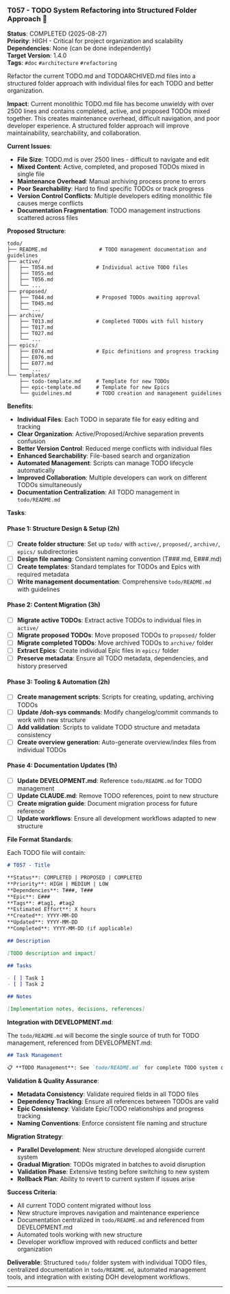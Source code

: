 ### T057 - TODO System Refactoring into Structured Folder Approach 🚩

**Status**: COMPLETED (2025-08-27)  
**Priority**: HIGH - Critical for project organization and scalability  
**Dependencies**: None (can be done independently)  
**Target Version**: 1.4.0  
**Tags**: `#doc` `#architecture` `#refactoring`

Refactor the current TODO.md and TODOARCHIVED.md files into a structured folder approach with individual files for each
TODO and better organization.

**Impact**: Current monolithic TODO.md file has become unwieldy with over 2500 lines and contains completed, active, and
proposed TODOs mixed together. This creates maintenance overhead, difficult navigation, and poor developer experience. A
structured folder approach will improve maintainability, searchability, and collaboration.

**Current Issues**:

- **File Size**: TODO.md is over 2500 lines - difficult to navigate and edit
- **Mixed Content**: Active, completed, and proposed TODOs mixed in single file
- **Maintenance Overhead**: Manual archiving process prone to errors
- **Poor Searchability**: Hard to find specific TODOs or track progress
- **Version Control Conflicts**: Multiple developers editing monolithic file causes merge conflicts
- **Documentation Fragmentation**: TODO management instructions scattered across files

**Proposed Structure**:

```
todo/
├── README.md                 # TODO management documentation and guidelines
├── active/
│   ├── T054.md              # Individual active TODO files
│   ├── T055.md
│   ├── T056.md
│   └── ...
├── proposed/
│   ├── T044.md              # Proposed TODOs awaiting approval
│   ├── T045.md
│   └── ...
├── archive/
│   ├── T013.md              # Completed TODOs with full history
│   ├── T017.md
│   ├── T027.md
│   └── ...
├── epics/
│   ├── E074.md              # Epic definitions and progress tracking
│   ├── E076.md
│   ├── E077.md
│   └── ...
└── templates/
    ├── todo-template.md     # Template for new TODOs
    ├── epic-template.md     # Template for new Epics
    └── guidelines.md        # TODO creation and management guidelines
```

**Benefits**:

- **Individual Files**: Each TODO in separate file for easy editing and tracking
- **Clear Organization**: Active/Proposed/Archive separation prevents confusion
- **Better Version Control**: Reduced merge conflicts with individual files
- **Enhanced Searchability**: File-based search and organization
- **Automated Management**: Scripts can manage TODO lifecycle automatically
- **Improved Collaboration**: Multiple developers can work on different TODOs simultaneously
- **Documentation Centralization**: All TODO management in `todo/README.md`

**Tasks**:

#### Phase 1: Structure Design & Setup (2h)

- [ ] **Create folder structure**: Set up `todo/` with `active/`, `proposed/`, `archive/`, `epics/` subdirectories
- [ ] **Design file naming**: Consistent naming convention (T###.md, E###.md)
- [ ] **Create templates**: Standard templates for TODOs and Epics with required metadata
- [ ] **Write management documentation**: Comprehensive `todo/README.md` with guidelines

#### Phase 2: Content Migration (3h)

- [ ] **Migrate active TODOs**: Extract active TODOs to individual files in `active/`
- [ ] **Migrate proposed TODOs**: Move proposed TODOs to `proposed/` folder
- [ ] **Migrate completed TODOs**: Move archived TODOs to `archive/` folder
- [ ] **Extract Epics**: Create individual Epic files in `epics/` folder
- [ ] **Preserve metadata**: Ensure all TODO metadata, dependencies, and history preserved

#### Phase 3: Tooling & Automation (2h)

- [ ] **Create management scripts**: Scripts for creating, updating, archiving TODOs
- [ ] **Update /doh-sys commands**: Modify changelog/commit commands to work with new structure
- [ ] **Add validation**: Scripts to validate TODO structure and metadata consistency
- [ ] **Create overview generation**: Auto-generate overview/index files from individual TODOs

#### Phase 4: Documentation Updates (1h)

- [ ] **Update DEVELOPMENT.md**: Reference `todo/README.md` for TODO management
- [ ] **Update CLAUDE.md**: Remove TODO references, point to new structure
- [ ] **Create migration guide**: Document migration process for future reference
- [ ] **Update workflows**: Ensure all development workflows adapted to new structure

**File Format Standards**:

Each TODO file will contain:

```markdown
# T057 - Title

**Status**: COMPLETED | PROPOSED | COMPLETED  
**Priority**: HIGH | MEDIUM | LOW  
**Dependencies**: T###, T###  
**Epic**: E###  
**Tags**: #tag1, #tag2  
**Estimated Effort**: X hours  
**Created**: YYYY-MM-DD  
**Updated**: YYYY-MM-DD  
**Completed**: YYYY-MM-DD (if applicable)

## Description

[TODO description and impact]

## Tasks

- [ ] Task 1
- [ ] Task 2

## Notes

[Implementation notes, decisions, references]
```

**Integration with DEVELOPMENT.md**:

The `todo/README.md` will become the single source of truth for TODO management, referenced from DEVELOPMENT.md:

```markdown
## Task Management

📋 **TODO Management**: See `todo/README.md` for complete TODO system documentation, workflows, and guidelines.
```

**Validation & Quality Assurance**:

- **Metadata Consistency**: Validate required fields in all TODO files
- **Dependency Tracking**: Ensure all references between TODOs are valid
- **Epic Consistency**: Validate Epic/TODO relationships and progress tracking
- **Naming Conventions**: Enforce consistent file naming and structure

**Migration Strategy**:

- **Parallel Development**: New structure developed alongside current system
- **Gradual Migration**: TODOs migrated in batches to avoid disruption
- **Validation Phase**: Extensive testing before switching to new system
- **Rollback Plan**: Ability to revert to current system if issues arise

**Success Criteria**:

- All current TODO content migrated without loss
- New structure improves navigation and maintenance experience
- Documentation centralized in `todo/README.md` and referenced from DEVELOPMENT.md
- Automated tools working with new structure
- Developer workflow improved with reduced conflicts and better organization

**Deliverable**: Structured `todo/` folder system with individual TODO files, centralized documentation in
`todo/README.md`, automated management tools, and integration with existing DOH development workflows.

---
